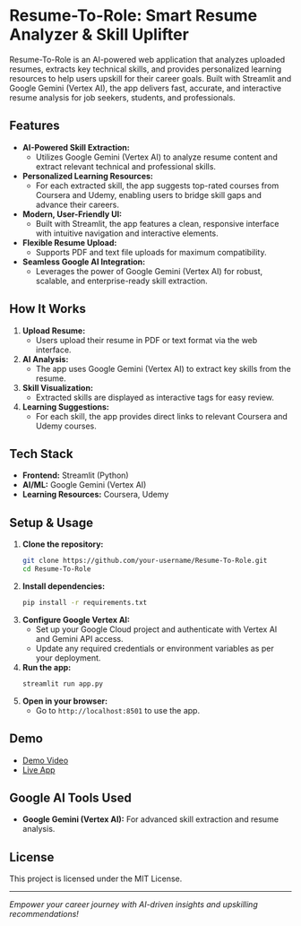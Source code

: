 # Resume-To-Role: Smart Resume Analyzer & Skill Uplifter

Resume-To-Role is an AI-powered web application that analyzes uploaded resumes, extracts key technical skills, and provides personalized learning resources to help users upskill for their career goals. Built with Streamlit and Google Gemini (Vertex AI), the app delivers fast, accurate, and interactive resume analysis for job seekers, students, and professionals.

## Features

- **AI-Powered Skill Extraction:**
  - Utilizes Google Gemini (Vertex AI) to analyze resume content and extract relevant technical and professional skills.
- **Personalized Learning Resources:**
  - For each extracted skill, the app suggests top-rated courses from Coursera and Udemy, enabling users to bridge skill gaps and advance their careers.
- **Modern, User-Friendly UI:**
  - Built with Streamlit, the app features a clean, responsive interface with intuitive navigation and interactive elements.
- **Flexible Resume Upload:**
  - Supports PDF and text file uploads for maximum compatibility.
- **Seamless Google AI Integration:**
  - Leverages the power of Google Gemini (Vertex AI) for robust, scalable, and enterprise-ready skill extraction.

## How It Works

1. **Upload Resume:**
   - Users upload their resume in PDF or text format via the web interface.
2. **AI Analysis:**
   - The app uses Google Gemini (Vertex AI) to extract key skills from the resume.
3. **Skill Visualization:**
   - Extracted skills are displayed as interactive tags for easy review.
4. **Learning Suggestions:**
   - For each skill, the app provides direct links to relevant Coursera and Udemy courses.

## Tech Stack

- **Frontend:** Streamlit (Python)
- **AI/ML:** Google Gemini (Vertex AI)
- **Learning Resources:** Coursera, Udemy

## Setup & Usage

1. **Clone the repository:**
   ```bash
   git clone https://github.com/your-username/Resume-To-Role.git
   cd Resume-To-Role
   ```
2. **Install dependencies:**
   ```bash
   pip install -r requirements.txt
   ```
3. **Configure Google Vertex AI:**
   - Set up your Google Cloud project and authenticate with Vertex AI and Gemini API access.
   - Update any required credentials or environment variables as per your deployment.
4. **Run the app:**
   ```bash
   streamlit run app.py
   ```
5. **Open in your browser:**
   - Go to `http://localhost:8501` to use the app.

## Demo

- [Demo Video](https://your-demo-video-link.com)
- [Live App](https://your-deployment-link.com)

## Google AI Tools Used
- **Google Gemini (Vertex AI):** For advanced skill extraction and resume analysis.

## License

This project is licensed under the MIT License.

---

*Empower your career journey with AI-driven insights and upskilling recommendations!*
